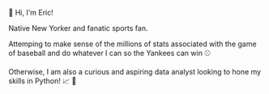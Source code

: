 👋 Hi, I'm Eric!

Native New Yorker and fanatic sports fan. 

Attemping to make sense of the millions of stats associated with the game of baseball and do whatever I can so the Yankees can win :baseball:

Otherwise, I am also a curious and aspiring data analyst looking to hone my skills in Python! :chart_with_upwards_trend: :snake:


<!---
eric8395/eric8395 is a ✨ special ✨ repository because its `README.md` (this file) appears on your GitHub profile.
You can click the Preview link to take a look at your changes.
--->
